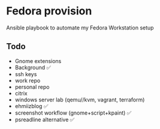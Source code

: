 # Fedora provision

Ansible playbook to automate my Fedora Workstation setup

## Todo

- Gnome extensions
- Background ✅
- ssh keys
- work repo
- personal repo
- citrix
- windows server lab (qemu//kvm, vagrant, terraform)
- ehmiizblog ✅
- screenshot workflow (gnome+script+kpaint) ✅
- psreadline alternative ✅
